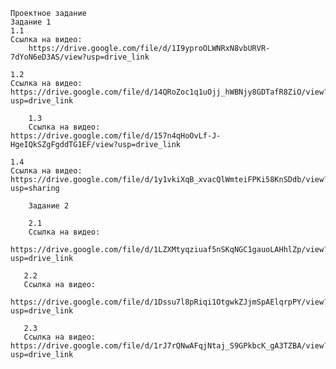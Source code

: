 	Проектное задание
	Задание 1
	1.1
	Ссылка на видео:
        https://drive.google.com/file/d/1I9yproOLWNRxN8vbURVR-7dYoN6eD3AS/view?usp=drive_link

 	1.2
  	Ссылка на видео:
   	https://drive.google.com/file/d/14QRoZoc1q1uOjj_hWBNjy8GDTafR8ZiO/view?usp=drive_link

    	1.3
     	Ссылка на видео:
	https://drive.google.com/file/d/157n4qHoOvLf-J-HgeIQkSZgFgddTG1EF/view?usp=drive_link

 	1.4
  	Ccылка на видео:
   	https://drive.google.com/file/d/1y1vkiXqB_xvacQlWmteiFPKi58KnSDdb/view?usp=sharing

    	Задание 2

    	2.1
     	Ссылка на видео:
      	https://drive.google.com/file/d/1LZXMtyqziuaf5nSKqNGC1gauoLAHhlZp/view?usp=drive_link

       2.2
       Ссылка на видео:
       https://drive.google.com/file/d/1Dssu7l8pRiqi1OtgwkZJjmSpAElqrpPY/view?usp=drive_link

       2.3
       Ссылка на видео:
	https://drive.google.com/file/d/1rJ7rQNwAFqjNtaj_S9GPkbcK_gA3TZBA/view?usp=drive_link
